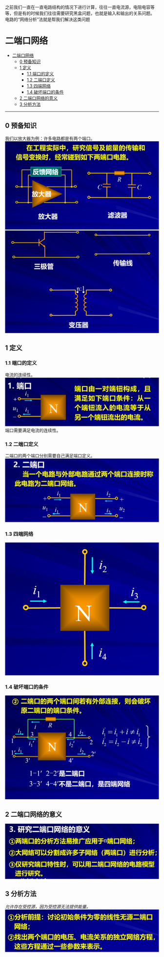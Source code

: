 之前我们一直在一直电路结构的情况下进行计算，往往一直电流源，电阻电容等等，但是有的时候我们往往需要研究黑盒问题，也就是输入和输出的关系问题。
电路的“网络分析”法就是帮我们解决这类问题

# 二端口网络  


<!-- @import "[TOC]" {cmd="toc" depthFrom=1 depthTo=6 orderedList=false} -->

<!-- code_chunk_output -->

- [二端口网络](#二端口网络)
  - [0 预备知识](#0-预备知识)
  - [1 定义](#1-定义)
    - [1.1 端口的定义](#11-端口的定义)
    - [1.2 二端口定义](#12-二端口定义)
    - [1.3 四端网络](#13-四端网络)
    - [1.4 破坏端口的条件](#14-破坏端口的条件)
  - [2 二端口网络的意义](#2-二端口网络的意义)
  - [3 分析方法](#3-分析方法)

<!-- /code_chunk_output -->

---

## 0 预备知识

我们以放大器为例：许多电路都是有两个端口。
![Alt text](image.png)
![Alt text](image-1.png)

## 1 定义

### 1.1 端口的定义  

电流的连续性。
![Alt text](image-2.png)
端口需要满足电流的连续性。

### 1.2 二端口定义  

二端口的两个端口分别需要自己满足端口定义。
![Alt text](image-3.png)

### 1.3 四端网络 

![Alt text](image-4.png)

### 1.4 破坏端口的条件  

![Alt text](image-5.png)


## 2 二端口网络的意义  

![Alt text](image-6.png)

## 3 分析方法  

*允许存在受控源，因为受控源无法提供能量。*
![Alt text](image-7.png)

